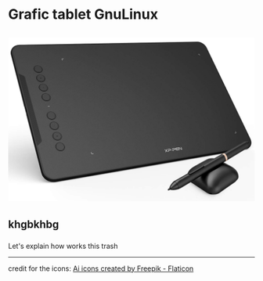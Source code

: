 # Grafic tablet GnuLinux

![graficTablet](resources/tablet.jpg)
---

khgbkhbg
----

###

Let\'s explain how works this trash







---
credit for the icons:
<a href="https://www.flaticon.com/free-icons/ai" title="ai icons">Ai icons created by Freepik - Flaticon</a>
